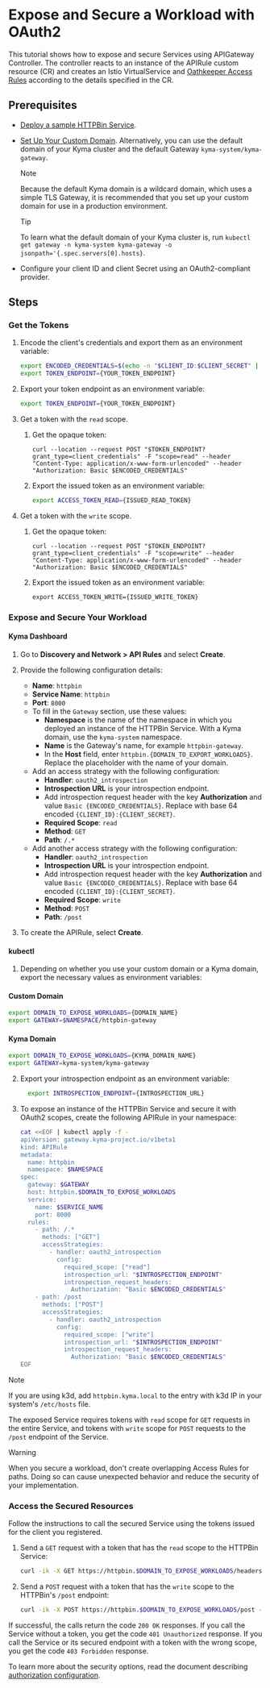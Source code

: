 # Expose and Secure a Workload with OAuth2

This tutorial shows how to expose and secure Services using APIGateway Controller. The controller reacts to an instance of the APIRule custom resource (CR) and creates an Istio VirtualService and [Oathkeeper Access Rules](https://www.ory.sh/docs/oathkeeper/api-access-rules) according to the details specified in the CR.

## Prerequisites

* [Deploy a sample HTTPBin Service](../01-00-create-workload.md).
* [Set Up Your Custom Domain](../../01-10-setup-custom-domain-for-workload.md). Alternatively, you can use the default domain of your Kyma cluster and the default Gateway `kyma-system/kyma-gateway`.
  
  > [!NOTE]
  > Because the default Kyma domain is a wildcard domain, which uses a simple TLS Gateway, it is recommended that you set up your custom domain for use in a production environment.

  > [!TIP]
  > To learn what the default domain of your Kyma cluster is, run `kubectl get gateway -n kyma-system kyma-gateway -o jsonpath='{.spec.servers[0].hosts}`.

* Configure your client ID and client Secret using an OAuth2-compliant provider.

## Steps

### Get the Tokens

1. Encode the client's credentials and export them as an environment variable:

    ```bash
    export ENCODED_CREDENTIALS=$(echo -n "$CLIENT_ID:$CLIENT_SECRET" | base64)
    export TOKEN_ENDPOINT={YOUR_TOKEN_ENDPOINT}
    ```
2. Export your token endpoint as an environment variable:

    ```bash
    export TOKEN_ENDPOINT={YOUR_TOKEN_ENDPOINT}
    ```

3. Get a token with the `read` scope.

    1. Get the opaque token:
        ```shell
        curl --location --request POST "$TOKEN_ENDPOINT?grant_type=client_credentials" -F "scope=read" --header "Content-Type: application/x-www-form-urlencoded" --header "Authorization: Basic $ENCODED_CREDENTIALS"
        ```
    2. Export the issued token as an environment variable:
        ```bash
        export ACCESS_TOKEN_READ={ISSUED_READ_TOKEN}
        ```
4. Get a token with the `write` scope.

    1. Get the opaque token:
        ```shell
        curl --location --request POST "$TOKEN_ENDPOINT?grant_type=client_credentials" -F "scope=write" --header "Content-Type: application/x-www-form-urlencoded" --header "Authorization: Basic $ENCODED_CREDENTIALS"
        ```
    2. Export the issued token as an environment variable:
        ```shell
        export ACCESS_TOKEN_WRITE={ISSUED_WRITE_TOKEN}
        ```

### Expose and Secure Your Workload
<!-- tabs:start -->
#### **Kyma Dashboard**

1. Go to **Discovery and Network > API Rules** and select **Create**.
2. Provide the following configuration details:
    - **Name**: `httpbin`
    - **Service Name**: `httpbin`
    - **Port**: `8000`
    - To fill in the `Gateway` section, use these values:
      - **Namespace** is the name of the namespace in which you deployed an instance of the HTTPBin Service. With a Kyma domain, use the `kyma-system` namespace.
      - **Name** is the Gateway's name, for example `httpbin-gateway`.
      - In the **Host** field, enter `httpbin.{DOMAIN_TO_EXPORT_WORKLOADS}`. Replace the placeholder with the name of your domain.
    - Add an access strategy with the following configuration:
      - **Handler**: `oauth2_introspection`
      - **Introspection URL** is your introspection endpoint.
      - Add introspection request header with the key **Authorization** and value `Basic {ENCODED_CREDENTIALS}`. Replace with base 64 encoded `{CLIENT_ID}:{CLIENT_SECRET}`.
      - **Required Scope**: `read`
      - **Method**: `GET`
      - **Path**: `/.*`
    - Add another access strategy with the following configuration:
      - **Handler**: `oauth2_introspection`
      - **Introspection URL** is your introspection endpoint.
      - Add introspection request header with the key **Authorization** and value `Basic {ENCODED_CREDENTIALS}`. Replace with base 64 encoded `{CLIENT_ID}:{CLIENT_SECRET}`.
      - **Required Scope**: `write`
      - **Method**: `POST`
      - **Path**: `/post`

3. To create the APIRule, select **Create**.


#### **kubectl**

1. Depending on whether you use your custom domain or a Kyma domain, export the necessary values as environment variables:

  <!-- tabs:start -->
  #### **Custom Domain**

  ```bash
  export DOMAIN_TO_EXPOSE_WORKLOADS={DOMAIN_NAME}
  export GATEWAY=$NAMESPACE/httpbin-gateway
  ```
  #### **Kyma Domain**

  ```bash
  export DOMAIN_TO_EXPOSE_WORKLOADS={KYMA_DOMAIN_NAME}
  export GATEWAY=kyma-system/kyma-gateway
  ```
  <!-- tabs:end -->

2. Export your introspection endpoint as an environment variable:

    ```bash
      export INTROSPECTION_ENDPOINT={INTROSPECTION_URL}
    ```

3. To expose an instance of the HTTPBin Service and secure it with OAuth2 scopes, create the following APIRule in your namespace:

    ```bash
    cat <<EOF | kubectl apply -f -
    apiVersion: gateway.kyma-project.io/v1beta1
    kind: APIRule
    metadata:
      name: httpbin
      namespace: $NAMESPACE
    spec:
      gateway: $GATEWAY
      host: httpbin.$DOMAIN_TO_EXPOSE_WORKLOADS
      service:
        name: $SERVICE_NAME
        port: 8000
      rules:
        - path: /.*
          methods: ["GET"]
          accessStrategies:
            - handler: oauth2_introspection
              config:
                required_scope: ["read"]
                introspection_url: "$INTROSPECTION_ENDPOINT"
                introspection_request_headers:
                  Authorization: "Basic $ENCODED_CREDENTIALS"
        - path: /post
          methods: ["POST"]
          accessStrategies:
            - handler: oauth2_introspection
              config:
                required_scope: ["write"]
                introspection_url: "$INTROSPECTION_ENDPOINT"
                introspection_request_headers:
                  Authorization: "Basic $ENCODED_CREDENTIALS"
    EOF
    ```
<!-- tabs:end -->

> [!NOTE]
>  If you are using k3d, add `httpbin.kyma.local` to the entry with k3d IP in your system's `/etc/hosts` file.

The exposed Service requires tokens with `read` scope for `GET` requests in the entire Service, and tokens with `write` scope for `POST` requests to the `/post` endpoint of the Service.

> [!WARNING]
>  When you secure a workload, don't create overlapping Access Rules for paths. Doing so can cause unexpected behavior and reduce the security of your implementation.

### Access the Secured Resources

Follow the instructions to call the secured Service using the tokens issued for the client you registered.

1. Send a `GET` request with a token that has the `read` scope to the HTTPBin Service:

    ```bash
    curl -ik -X GET https://httpbin.$DOMAIN_TO_EXPOSE_WORKLOADS/headers -H "Authorization: Bearer $ACCESS_TOKEN_READ"
    ```

2. Send a `POST` request with a token that has the `write` scope to the HTTPBin's `/post` endpoint:

    ```bash
    curl -ik -X POST https://httpbin.$DOMAIN_TO_EXPOSE_WORKLOADS/post -d "test data" -H "Authorization: Bearer $ACCESS_TOKEN_WRITE"
    ```

If successful, the calls return the code `200 OK` responses. If you call the Service without a token, you get the code `401 Unauthorized` response. If you call the Service or its secured endpoint with a token with the wrong scope, you get the code `403 Forbidden` response.

To learn more about the security options, read the document describing [authorization configuration](../../custom-resources/apirule/04-50-apirule-authorizations.md).
